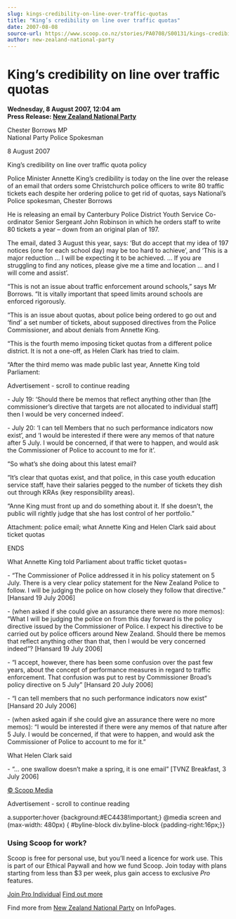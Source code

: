 ```yaml
---
slug: kings-credibility-on-line-over-traffic-quotas
title: "King’s credibility on line over traffic quotas"
date: 2007-08-08
source-url: https://www.scoop.co.nz/stories/PA0708/S00131/kings-credibility-on-line-over-traffic-quotas.htm
author: new-zealand-national-party
---
```

King’s credibility on line over traffic quotas
==============================================

**Wednesday, 8 August 2007, 12:04 am**  
**Press Release: [New Zealand National Party](https://info.scoop.co.nz/New_Zealand_National_Party)**

Chester Borrows MP  
National Party Police Spokesman

8 August 2007

King’s credibility on line over traffic quota policy

Police Minister Annette King’s credibility is today on the line over the release of an email that orders some Christchurch police officers to write 80 traffic tickets each despite her ordering police to get rid of quotas, says National’s Police spokesman, Chester Borrows

He is releasing an email by Canterbury Police District Youth Service Co-ordinator Senior Sergeant John Robinson in which he orders staff to write 80 tickets a year – down from an original plan of 197.

The email, dated 3 August this year, says: ‘But do accept that my idea of 197 notices (one for each school day) may be too hard to achieve’, and ‘This is a major reduction … I will be expecting it to be achieved. … If you are struggling to find any notices, please give me a time and location … and I will come and assist’.

“This is not an issue about traffic enforcement around schools,” says Mr Borrows. “It is vitally important that speed limits around schools are enforced rigorously.

“This is an issue about quotas, about police being ordered to go out and ‘find’ a set number of tickets, about supposed directives from the Police Commissioner, and about denials from Annette King.

“This is the fourth memo imposing ticket quotas from a different police district. It is not a one-off, as Helen Clark has tried to claim.

“After the third memo was made public last year, Annette King told Parliament:

Advertisement - scroll to continue reading





\- July 19: ‘Should there be memos that reflect anything other than \[the commissioner’s directive that targets are not allocated to individual staff\] then I would be very concerned indeed’.

\- July 20: ‘I can tell Members that no such performance indicators now exist’, and ‘I would be interested if there were any memos of that nature after 5 July. I would be concerned, if that were to happen, and would ask the Commissioner of Police to account to me for it’.

“So what’s she doing about this latest email?

“It’s clear that quotas exist, and that police, in this case youth education service staff, have their salaries pegged to the number of tickets they dish out through KRAs (key responsibility areas).

“Anne King must front up and do something about it. If she doesn’t, the public will rightly judge that she has lost control of her portfolio.”

Attachment: police email; what Annette King and Helen Clark said about ticket quotas

ENDS

What Annette King told Parliament about traffic ticket quotas=

\- “The Commissioner of Police addressed it in his policy statement on 5 July. There is a very clear policy statement for the New Zealand Police to follow. I will be judging the police on how closely they follow that directive.” \[Hansard 19 July 2006\]

\- (when asked if she could give an assurance there were no more memos): “What I will be judging the police on from this day forward is the policy directive issued by the Commissioner of Police. I expect his directive to be carried out by police officers around New Zealand. Should there be memos that reflect anything other than that, then I would be very concerned indeed”? \[Hansard 19 July 2006\]

\- “I accept, however, there has been some confusion over the past few years, about the concept of performance measures in regard to traffic enforcement. That confusion was put to rest by Commissioner Broad’s policy directive on 5 July” \[Hansard 20 July 2006\]

\- “I can tell members that no such performance indicators now exist” \[Hansard 20 July 2006\]

\- (when asked again if she could give an assurance there were no more memos): “I would be interested if there were any memos of that nature after 5 July. I would be concerned, if that were to happen, and would ask the Commissioner of Police to account to me for it.”

What Helen Clark said

\- “… one swallow doesn’t make a spring, it is one email” \[TVNZ Breakfast, 3 July 2006\]

[© Scoop Media](http://www.scoop.co.nz/about/terms.html)  

Advertisement - scroll to continue reading



a.supporter:hover {background:#EC4438!important;} @media screen and (max-width: 480px) { #byline-block div.byline-block {padding-right:16px;}}

### Using Scoop for work?

Scoop is free for personal use, but you’ll need a licence for work use. This is part of our Ethical Paywall and how we fund Scoop. Join today with plans starting from less than $3 per week, plus gain access to exclusive _Pro_ features.  
  
[Join Pro Individual](https://pro.scoop.co.nz/Individual/?from=ProIn24) [Find out more](https://pro.scoop.co.nz/using-scoop-for-work/?from=ProIn24)

Find more from [New Zealand National Party](https://info.scoop.co.nz/New_Zealand_National_Party) on InfoPages.